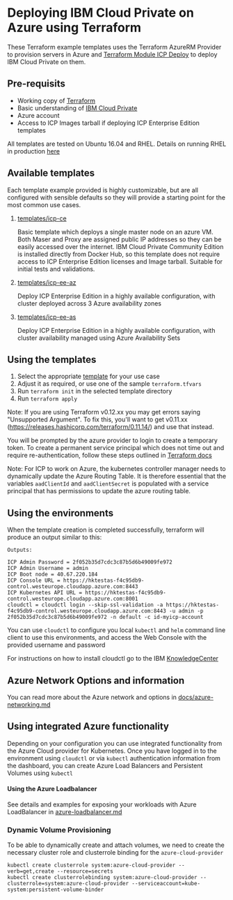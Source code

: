 # Deploying IBM Cloud Private on Azure using Terraform

These Terraform example templates uses the Terraform AzureRM Provider to provision servers in Azure and [Terraform Module ICP Deploy](https://github.com/ibm-cloud-architecture/terraform-module-icp-deploy) to deploy IBM Cloud Private on them.


## Pre-requisits
- Working copy of [Terraform](https://www.terraform.io/intro/getting-started/install.html)
- Basic understanding of [IBM Cloud Private](https://www.ibm.com/cloud/private)
- Azure account
- Access to ICP Images tarball if deploying ICP Enterprise Edition templates

All templates are tested on Ubuntu 16.04 and RHEL.
Details on running RHEL in production [here](docs/rhel.md)


## Available templates

Each template example provided is highly customizable, but are all configured with sensible defaults so they will provide a starting point for the most common use cases.

1. [templates/icp-ce](templates/icp-ce)

   Basic template which deploys a single master node on an azure VM. Both Maser and Proxy are assigned public IP addresses so they can be easily accessed over the internet. IBM Cloud Private Community Edition is installed directly from Docker Hub, so this template does not require access to ICP Enterprise Edition licenses and Image tarball.
   Suitable for initial tests and validations.

2. [templates/icp-ee-az](templates/icp-ee-az)

    Deploy ICP Enterprise Edition in a highly available configuration, with cluster deployed across 3 Azure availability zones

3. [templates/icp-ee-as](templates/icp-ee-as)

    Deploy ICP Enterprise Edition in a highly available configuration, with cluster availability managed using Azure Availability Sets

## Using the templates

1. Select the appropriate [template](templates/) for your use case
2. Adjust it as required, or use one of the sample `terraform.tfvars`
3. Run `terraform init` in the selected template directory
4. Run `terraform apply`

Note: If you are using Terraform v0.12.xx you may get errors saying "Unsupported Argument". To fix this, you'll want to get v0.11.xx (https://releases.hashicorp.com/terraform/0.11.14/) and use that instead.

You will be prompted by the azure provider to login to create a temporary token. To create a permanent service principal which does not time out and require re-authentication, follow these steps outlined in [Terraform docs](https://www.terraform.io/docs/providers/azurerm/authenticating_via_service_principal.html)

Note: For ICP to work on Azure, the kubernetes controller manager needs to dynamically update the Azure Routing Table. It is therefore essential that the variables `aadClientId` and `aadClientSecret` is populated with a service principal that has permissions to update the azure routing table.


## Using the environments

When the template creation is completed successfully, terraform will produce an output similar to this:
```
Outputs:

ICP Admin Password = 2f052b35d7cdc3c87b5d6b49009fe972
ICP Admin Username = admin
ICP Boot node = 40.67.220.184
ICP Console URL = https://hktestas-f4c95db9-control.westeurope.cloudapp.azure.com:8443
ICP Kubernetes API URL = https://hktestas-f4c95db9-control.westeurope.cloudapp.azure.com:8001
cloudctl = cloudctl login --skip-ssl-validation -a https://hktestas-f4c95db9-control.westeurope.cloudapp.azure.com:8443 -u admin -p 2f052b35d7cdc3c87b5d6b49009fe972 -n default -c id-myicp-account
```

You can use `cloudctl` to configure you local `kubectl` and `helm` command line client to use this environments, and access the Web Console with the provided username and password

For instructions on how to install cloudctl go to the IBM [KnowledgeCenter](https://www.ibm.com/support/knowledgecenter/SSBS6K_3.1.1/manage_cluster/install_cli.html)

## Azure Network Options and information
You can read more about the Azure network and options in [docs/azure-networking.md](docs/azure-networking.md)

## Using integrated Azure functionality

Depending on your configuration you can use integrated functionality from the Azure Cloud provider for Kubernetes.
Once you have logged in to the environment using `cloudctl` or via `kubectl` authentication information from the dashboard, you can create Azure Load Balancers and Persistent Volumes using `kubectl`

#### Using the Azure Loadbalancer
See details and examples for exposing your workloads with Azure LoadBalancer in [azure-loadbalancer.md](docs/azure-loadbalancer.md)

### Dynamic Volume Provisioning

To be able to dynamically create and attach volumes, we need to create the necessary cluster role and clusterrole binding for the `azure-cloud-provider`

```
kubectl create clusterrole system:azure-cloud-provider --verb=get,create --resource=secrets
kubectl create clusterrolebinding system:azure-cloud-provider --clusterrole=system:azure-cloud-provider --serviceaccount=kube-system:persistent-volume-binder
```
